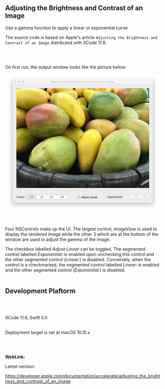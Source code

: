 ## Adjusting the Brightness and Contrast of an Image

Use a gamma function to apply a linear or exponential curve.

The source code is based on Apple's  article `Adjusting the Brightness and Contrast of an Image` distributed with XCode 11.6.

<br />
<br />

On first run, the output window looks like the picture below:

![](Documentation/OutputWindow.png)

<br />

Four NSControls make up the UI. The largest control, *imageView* is used to display the rendered image while the other 3 which are at the bottom of the window are used to adjust the gamma of the image.
<br />

The checkbox labelled *Adjust Linear* can be toggled. The segmented control labelled *Exponential:* is enabled upon unchecking this control and the other segmented control (*Linear:*) is disabled. Conversely, when the control is a checkmarked, the segmented control labelled *Linear:* is enabled and the other segmented control (*Exponential:*) is disabled.
<br />
<br />

## Development Plaftorm
<br />
<br />

XCode 11.6, Swift 5.0
<br />
<br />

Deployment target is set at macOS 10.15.x

<br />
<br />

**WebLink:**

Latest version:
<br />

https://developer.apple.com/documentation/accelerate/adjusting_the_brightness_and_contrast_of_an_image

